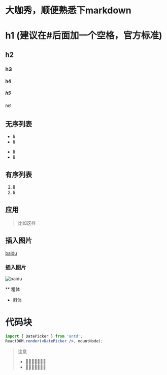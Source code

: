# 大咖秀，顺便熟悉下markdown
# h1 (建议在#后面加一个空格，官方标准)
## h2
### h3
#### h4
##### h5
###### h6

## 无序列表
* li
* li
- li
- li

## 有序列表
1. li
2. li

## 应用
>  比如这样

## 插入图片
[baidu](http://www.baidu.com)

### 插入图片
![baidu](http://ww2.sinaimg.cn/large/6aee7dbbgw1efffa67voyj20ix0ctq3n.jpg)

** 粗体
* 斜体

# 代码块
```jsx
import { DatePicker } from 'antd';
ReactDOM.render(<DatePicker />, mountNode);
```

> 注意
> - 🤔🤔🤔🤔🤔🤔🤔
> - 🤔🤔🤔🤔🤔🤔🤔
